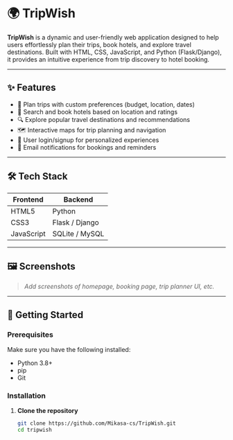 # 🌍 TripWish

**TripWish** is a dynamic and user-friendly web application designed to help users effortlessly plan their trips, book hotels, and explore travel destinations. Built with HTML, CSS, JavaScript, and Python (Flask/Django), it provides an intuitive experience from trip discovery to hotel booking.

---

## ✨ Features

- 🧳 Plan trips with custom preferences (budget, location, dates)
- 🏨 Search and book hotels based on location and ratings
- 🔍 Explore popular travel destinations and recommendations
- 🗺️ Interactive maps for trip planning and navigation
- 🔐 User login/signup for personalized experiences
- 📧 Email notifications for bookings and reminders

---

## 🛠️ Tech Stack

| Frontend   | Backend    | 
|------------|------------|
| HTML5      | Python     | 
| CSS3       | Flask / Django |
| JavaScript | SQLite / MySQL | 


---

## 🖼️ Screenshots

> *Add screenshots of homepage, booking page, trip planner UI, etc.*

---

## 🚀 Getting Started

### Prerequisites

Make sure you have the following installed:

- Python 3.8+
- pip
- Git

### Installation

1. **Clone the repository**

   ```bash
   git clone https://github.com/Mikasa-cs/TripWish.git
   cd tripwish
